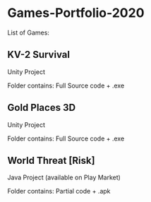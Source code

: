 # Games-Portfolio-2020

List of Games:

## KV-2 Survival
Unity Project

Folder contains: Full Source code + .exe

## Gold Places 3D
Unity Project

Folder contains: Full Source code + .exe

## World Threat [Risk]
Java Project (available on Play Market)

Folder contains: Partial code + .apk
